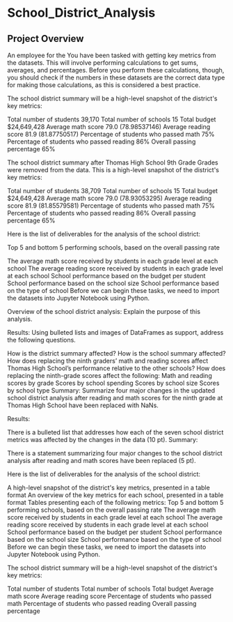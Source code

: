 # School_District_Analysis

## Project Overview
An employee for the 
You have been tasked with getting key metrics from the datasets. This will involve performing calculations to get sums, averages, and percentages. Before you perform these calculations, though, you should check if the numbers in these datasets are the correct data type for making those calculations, as this is considered a best practice.

The school district summary will be a high-level snapshot of the district's key metrics:

Total number of students 39,170
Total number of schools 15
Total budget $24,649,428
Average math score 79.0 (78.98537146)
Average reading score 81.9 (81.87750517)
Percentage of students who passed math 75%
Percentage of students who passed reading 86%
Overall passing percentage 65%


The school district summary after Thomas High School 9th Grade Grades were removed from the data. This is a high-level snapshot of the district's key metrics:

Total number of students 38,709
Total number of schools 15
Total budget $24,649,428
Average math score 79.0 (78.93053295)
Average reading score 81.9 (81.85579581)
Percentage of students who passed math 75%
Percentage of students who passed reading 86%
Overall passing percentage 65%

Here is the list of deliverables for the analysis of the school district: 


Top 5 and bottom 5 performing schools, based on the overall passing rate


The average math score received by students in each grade level at each school
The average reading score received by students in each grade level at each school
School performance based on the budget per student
School performance based on the school size 
School performance based on the type of school
Before we can begin these tasks, we need to import the datasets into Jupyter Notebook using Python.

Overview of the school district analysis: Explain the purpose of this analysis.

Results: Using bulleted lists and images of DataFrames as support, address the following questions.

How is the district summary affected?
How is the school summary affected?
How does replacing the ninth graders’ math and reading scores affect Thomas High School’s performance relative to the other schools?
How does replacing the ninth-grade scores affect the following:
Math and reading scores by grade
Scores by school spending
Scores by school size
Scores by school type
Summary: Summarize four major changes in the updated school district analysis after reading and math scores for the ninth grade at Thomas High School have been replaced with NaNs.


Results:

There is a bulleted list that addresses how each of the seven school district metrics was affected by the changes in the data (10 pt).
Summary:

There is a statement summarizing four major changes to the school district analysis after reading and math scores have been replaced (5 pt).

Here is the list of deliverables for the analysis of the school district: 

A high-level snapshot of the district's key metrics, presented in a table format
An overview of the key metrics for each school, presented in a table format
Tables presenting each of the following metrics:
Top 5 and bottom 5 performing schools, based on the overall passing rate
The average math score received by students in each grade level at each school
The average reading score received by students in each grade level at each school
School performance based on the budget per student
School performance based on the school size 
School performance based on the type of school
Before we can begin these tasks, we need to import the datasets into Jupyter Notebook using Python.

The school district summary will be a high-level snapshot of the district's key metrics:

Total number of students
Total number of schools
Total budget
Average math score
Average reading score
Percentage of students who passed math
Percentage of students who passed reading
Overall passing percentage

